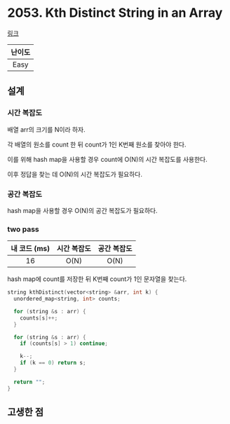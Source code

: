 # 2053. Kth Distinct String in an Array

[링크](https://leetcode.com/problems/kth-distinct-string-in-an-array/description/)

| 난이도 |
| :----: |
|  Easy  |

## 설계

### 시간 복잡도

배열 arr의 크기를 N이라 하자.

각 배열의 원소를 count 한 뒤 count가 1인 K번째 원소를 찾아야 한다.

이를 위해 hash map을 사용할 경우 count에 O(N)의 시간 복잡도를 사용한다.

이후 정답을 찾는 데 O(N)의 시간 복잡도가 필요하다.

### 공간 복잡도

hash map을 사용할 경우 O(N)의 공간 복잡도가 필요하다.

### two pass

| 내 코드 (ms) | 시간 복잡도 | 공간 복잡도 |
| :----------: | :---------: | :---------: |
|      16      |    O(N)     |    O(N)     |

hash map에 count를 저장한 뒤 K번째 count가 1인 문자열을 찾는다.

```cpp
string kthDistinct(vector<string> &arr, int k) {
  unordered_map<string, int> counts;

  for (string &s : arr) {
    counts[s]++;
  }

  for (string &s : arr) {
    if (counts[s] > 1) continue;

    k--;
    if (k == 0) return s;
  }

  return "";
}
```

## 고생한 점
